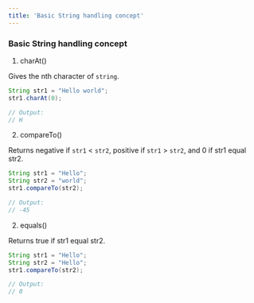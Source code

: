 ```yaml
---
title: 'Basic String handling concept'
---
```


### Basic String handling concept

1. charAt()

Gives the nth character of `string`.

```java
String str1 = "Hello world";
str1.charAt(0);

// Output:
// H
```

2. compareTo()

Returns negative if `str1` < `str2`, positive if `str1` > `str2`, and 0 if str1 equal str2.

```java
String str1 = "Hello";
String str2 = "world";
str1.compareTo(str2);

// Output:
// -45
```
2. equals()

Returns true if str1 equal str2.

```java
String str1 = "Hello";
String str2 = "Hello";
str1.compareTo(str2);

// Output:
// 0
```